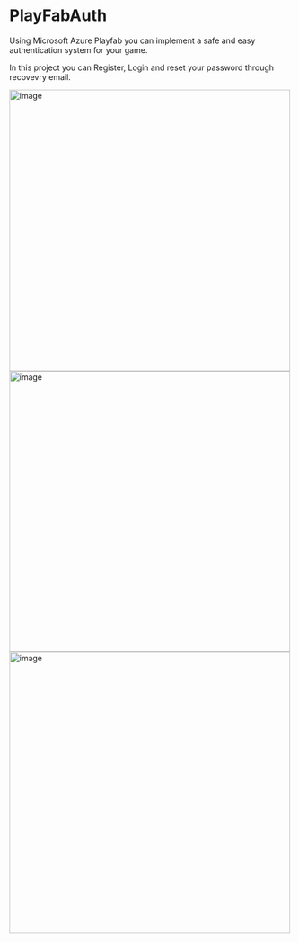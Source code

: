 # PlayFabAuth

Using Microsoft Azure Playfab you can implement a safe and easy authentication system for your game.

In this project you can Register, Login and reset your password through recovevry email. 

<img width="500" alt="image" src="https://github.com/ParkhiSaini/PlayFabAuth/assets/90965313/8eafe7ec-3dbd-478d-b428-58105b6dc4d8">
<img width="500" alt="image" src="https://github.com/ParkhiSaini/PlayFabAuth/assets/90965313/8e150c39-84f6-4b7a-accf-d2a1f381d15a">
<img width="500" alt="image" src="https://github.com/ParkhiSaini/PlayFabAuth/assets/90965313/333fdb73-5f83-4211-898d-509fc6a4d5cb">



